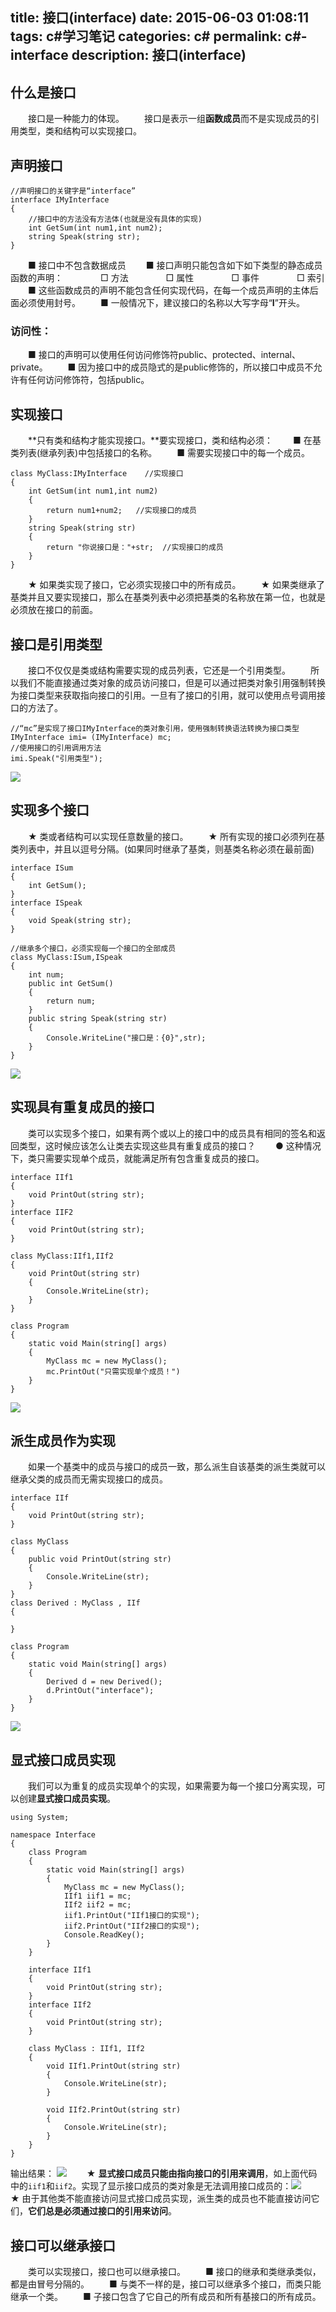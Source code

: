 title: 接口(interface)
date: 2015-06-03 01:08:11
tags: c#学习笔记
categories: c#
permalink: c#-interface
description: 接口(interface)
---
## 什么是接口
　　接口是一种能力的体现。
　　接口是表示一组**函数成员**而不是实现成员的引用类型，类和结构可以实现接口。

## 声明接口
```
//声明接口的关键字是“interface”
interface IMyInterface
{
    //接口中的方法没有方法体(也就是没有具体的实现)
    int GetSum(int num1,int num2); 
    string Speak(string str);
}
```
<!--more-->
　　■ 接口中不包含数据成员
　　■ 接口声明只能包含如下如下类型的静态成员函数的声明：
　　　　□ 方法
　　　　□ 属性
　　　　□ 事件
　　　　□ 索引
　　■ 这些函数成员的声明不能包含任何实现代码，在每一个成员声明的主体后面必须使用封号。
　　■ 一般情况下，建议接口的名称以大写字母“**I**”开头。

### 访问性：
　　■ 接口的声明可以使用任何访问修饰符public、protected、internal、private。
　　■ 因为接口中的成员隐式的是public修饰的，所以接口中成员不允许有任何访问修饰符，包括public。

## 实现接口
　　**只有类和结构才能实现接口。**要实现接口，类和结构必须：
　　■ 在基类列表(继承列表)中包括接口的名称。
　　■ 需要实现接口中的每一个成员。
```
class MyClass:IMyInterface    //实现接口
{
    int GetSum(int num1,int num2)
    {
        return num1+num2;   //实现接口的成员
    }
    string Speak(string str)
    {
        return "你说接口是："+str;  //实现接口的成员
    }
}
```
　　★ 如果类实现了接口，它必须实现接口中的所有成员。
　　★ 如果类继承了基类并且又要实现接口，那么在基类列表中必须把基类的名称放在第一位，也就是必须放在接口的前面。

## 接口是引用类型
　　接口不仅仅是类或结构需要实现的成员列表，它还是一个引用类型。
　　所以我们不能直接通过类对象的成员访问接口，但是可以通过把类对象引用强制转换为接口类型来获取指向接口的引用。一旦有了接口的引用，就可以使用点号调用接口的方法了。
```
//“mc”是实现了接口IMyInterface的类对象引用，使用强制转换语法转换为接口类型
IMyInterface imi= (IMyInterface) mc;
//使用接口的引用调用方法
imi.Speak("引用类型");   
```
![](/image/cSharp/cSharp59.png)

## 实现多个接口
　　★ 类或者结构可以实现任意数量的接口。
　　★ 所有实现的接口必须列在基类列表中，并且以逗号分隔。(如果同时继承了基类，则基类名称必须在最前面)
```
interface ISum
{
    int GetSum();
}
interface ISpeak
{
    void Speak(string str);
}

//继承多个接口，必须实现每一个接口的全部成员
class MyClass:ISum,ISpeak
{
    int num;
    public int GetSum()
    {
        return num;
    }
    public string Speak(string str)
    {
        Console.WriteLine("接口是：{0}",str);
    }
}
```
![](/image/cSharp/cSharp60.png)

## 实现具有重复成员的接口
　　类可以实现多个接口，如果有两个或以上的接口中的成员具有相同的签名和返回类型，这时候应该怎么让类去实现这些具有重复成员的接口？
　　● 这种情况下，类只需要实现单个成员，就能满足所有包含重复成员的接口。
```
interface IIf1
{
    void PrintOut(string str);
}
interface IIF2
{
    void PrintOut(string str);
}

class MyClass:IIf1,IIf2
{
    void PrintOut(string str)
    {
        Console.WriteLine(str);
    }
}

class Program
{
    static void Main(string[] args)
    {
        MyClass mc = new MyClass();
        mc.PrintOut("只需实现单个成员！")
    }
}
```
![](/image/cSharp/cSharp61.png)

## 派生成员作为实现
　　如果一个基类中的成员与接口的成员一致，那么派生自该基类的派生类就可以继承父类的成员而无需实现接口的成员。
```
interface IIf
{
    void PrintOut(string str);
}

class MyClass 
{
    public void PrintOut(string str)
    {
        Console.WriteLine(str);
    }
}
class Derived : MyClass , IIf
{
    
}

class Program
{
    static void Main(string[] args)
    {
        Derived d = new Derived();
        d.PrintOut("interface");
    }
}
```
![](/image/cSharp/cSharp62.png)

## 显式接口成员实现
　　我们可以为重复的成员实现单个的实现，如果需要为每一个接口分离实现，可以创建**显式接口成员实现**。
```
using System;

namespace Interface
{
    class Program
    {
        static void Main(string[] args)
        {
            MyClass mc = new MyClass();
            IIf1 iif1 = mc;
            IIf2 iif2 = mc;
            iif1.PrintOut("IIf1接口的实现");
            iif2.PrintOut("IIf2接口的实现");
            Console.ReadKey();
        }
    }

    interface IIf1
    {
        void PrintOut(string str);
    }
    interface IIf2
    {
        void PrintOut(string str);
    }

    class MyClass : IIf1, IIf2
    {
        void IIf1.PrintOut(string str)
        {
            Console.WriteLine(str);
        }

        void IIf2.PrintOut(string str)
        {
            Console.WriteLine(str);
        }
    }
}
```
输出结果：
![](/image/cSharp/cSharp63.png)
　　★ **显式接口成员只能由指向接口的引用来调用**，如上面代码中的`iif1`和`iif2`。实现了显示接口成员的类对象是无法调用接口成员的：![](/image/cSharp/cSharp64.png)
　　★ 由于其他类不能直接访问显式接口成员实现，派生类的成员也不能直接访问它们，**它们总是必须通过接口的引用来访问**。

## 接口可以继承接口
　　类可以实现接口，接口也可以继承接口。
　　■ 接口的继承和类继承类似，都是由冒号分隔的。
　　■ 与类不一样的是，接口可以继承多个接口，而类只能继承一个类。
　　■ 子接口包含了它自己的所有成员和所有基接口的所有成员。